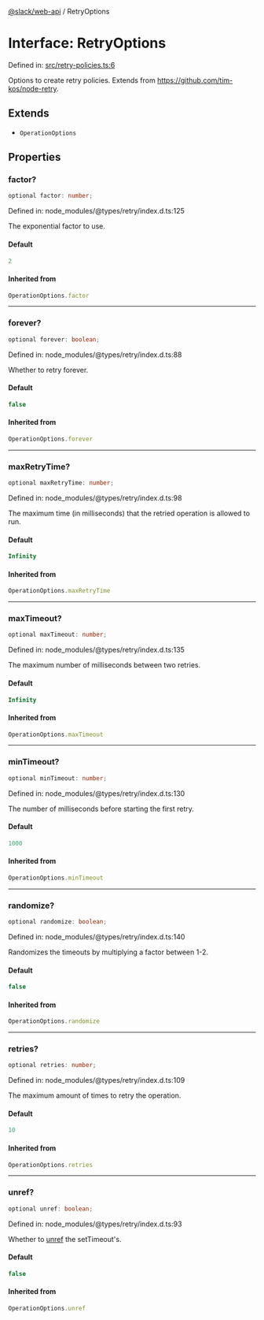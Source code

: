 [@slack/web-api](../index.md) / RetryOptions

# Interface: RetryOptions

Defined in: [src/retry-policies.ts:6](https://github.com/slackapi/node-slack-sdk/blob/main/packages/web-api/src/retry-policies.ts#L6)

Options to create retry policies. Extends from https://github.com/tim-kos/node-retry.

## Extends

- `OperationOptions`

## Properties

### factor?

```ts
optional factor: number;
```

Defined in: node\_modules/@types/retry/index.d.ts:125

The exponential factor to use.

#### Default

```ts
2
```

#### Inherited from

```ts
OperationOptions.factor
```

***

### forever?

```ts
optional forever: boolean;
```

Defined in: node\_modules/@types/retry/index.d.ts:88

Whether to retry forever.

#### Default

```ts
false
```

#### Inherited from

```ts
OperationOptions.forever
```

***

### maxRetryTime?

```ts
optional maxRetryTime: number;
```

Defined in: node\_modules/@types/retry/index.d.ts:98

The maximum time (in milliseconds) that the retried operation is allowed to run.

#### Default

```ts
Infinity
```

#### Inherited from

```ts
OperationOptions.maxRetryTime
```

***

### maxTimeout?

```ts
optional maxTimeout: number;
```

Defined in: node\_modules/@types/retry/index.d.ts:135

The maximum number of milliseconds between two retries.

#### Default

```ts
Infinity
```

#### Inherited from

```ts
OperationOptions.maxTimeout
```

***

### minTimeout?

```ts
optional minTimeout: number;
```

Defined in: node\_modules/@types/retry/index.d.ts:130

The number of milliseconds before starting the first retry.

#### Default

```ts
1000
```

#### Inherited from

```ts
OperationOptions.minTimeout
```

***

### randomize?

```ts
optional randomize: boolean;
```

Defined in: node\_modules/@types/retry/index.d.ts:140

Randomizes the timeouts by multiplying a factor between 1-2.

#### Default

```ts
false
```

#### Inherited from

```ts
OperationOptions.randomize
```

***

### retries?

```ts
optional retries: number;
```

Defined in: node\_modules/@types/retry/index.d.ts:109

The maximum amount of times to retry the operation.

#### Default

```ts
10
```

#### Inherited from

```ts
OperationOptions.retries
```

***

### unref?

```ts
optional unref: boolean;
```

Defined in: node\_modules/@types/retry/index.d.ts:93

Whether to [unref](https://nodejs.org/api/timers.html#timers_unref) the setTimeout's.

#### Default

```ts
false
```

#### Inherited from

```ts
OperationOptions.unref
```
